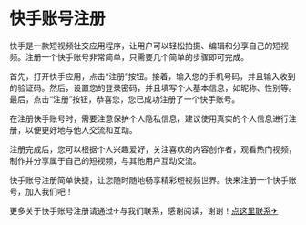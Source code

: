 # 快手账号注册

快手是一款短视频社交应用程序，让用户可以轻松拍摄、编辑和分享自己的短视频。注册一个快手账号非常简单，只需要几个简单的步骤即可完成。

首先，打开快手应用，点击“注册”按钮。接着，输入您的手机号码，并且输入收到的验证码。然后，设置您的登录密码，并且填写个人基本信息，如昵称、性别等。最后，点击“注册”按钮，恭喜您，您已成功注册了一个快手账号。

在注册快手账号时，需要注意保护个人隐私信息，建议使用真实的个人信息进行注册，以便更好地与他人交流和互动。

注册完成后，您可以根据个人兴趣爱好，关注喜欢的内容创作者，观看热门视频，制作并分享属于自己的短视频，与其他用户互动交流。

快手账号注册简单快捷，让您随时随地畅享精彩短视频世界。快来注册一个快手账号，加入我们吧！

更多关于快手账号注册请通过✈与我们联系，感谢阅读，谢谢！[点这里联系✈](https://ws.k02.cc)
